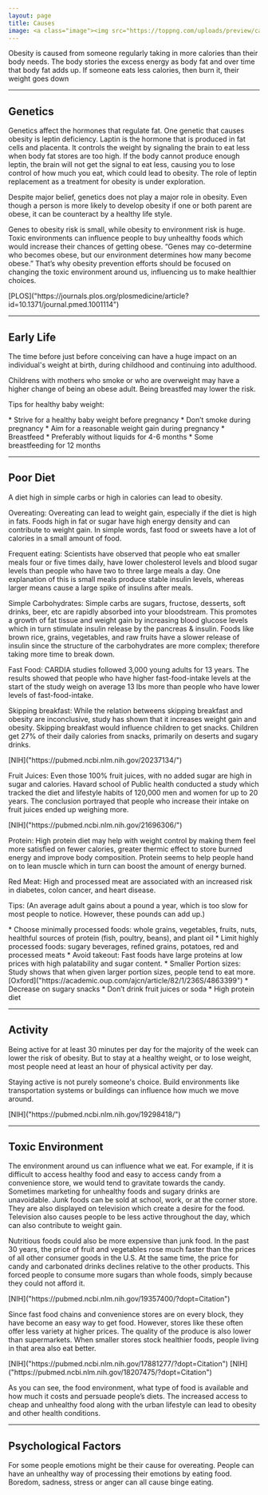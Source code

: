 ```yaml
---
layout: page
title: Causes
image: <a class="image"><img src="https://toppng.com/uploads/preview/causes-of-obesity-childhood-obesity-factors-11562960352xoyne5l6cm.png" alt="" /></a>
---
```


<p>Obesity is caused from someone regularly taking in more calories than their body needs. The body stories the excess energy as body fat and over time that body fat adds up. If someone eats less calories, then burn it, their weight goes down </p>


<hr class="major" />

<h2>Genetics</h2>
<p>Genetics affect the hormones that regulate fat. One genetic that causes obesity is leptin deficiency. Laptin is the hormone that is produced in fat cells and placenta. It controls the weight by signaling the brain to eat less when body fat stores are too high.  If the body cannot produce enough leptin, the brain will not get the signal to eat less, causing you to lose control of how much you eat, which could lead to obesity. The role of leptin replacement as a treatment for obesity is under exploration.</p>
<p>Despite major belief, genetics does not play a major role in obesity. Even though a person is more likely to develop obesity if one or both parent are obese, it can be counteract by a healthy life style. </p>
<p>Genes to obesity risk is small, while obesity to environment risk is huge. Toxic environments can influence people to buy unhealthy foods which would increase their chances of getting obese. “Genes may co-determine who becomes obese, but our environment determines how many become obese.” That’s why obesity prevention efforts should be focused on changing the toxic environment around us, influencing us to make healthier choices. </p>
[PLOS]("https://journals.plos.org/plosmedicine/article?id=10.1371/journal.pmed.1001114")
<hr class="major" />

<h2>Early Life</h2>
<p>The time before just before conceiving can have a huge impact on an individual's weight at birth, during childhood and continuing into adulthood. </p>
<p>Childrens with mothers who smoke or who are overweight may have a higher change of being an obese adult. Being breastfed may lower the risk.</p>
<p>Tips for healthy baby weight:</p>
* Strive for a healthy baby weight before pregnancy
* Don’t smoke during pregnancy
* Aim for a reasonable weight gain during pregnancy
* Breastfeed
    * Preferably without liquids for 4-6 months
    * Some breastfeeding for 12 months

<hr class="major" />

<h2>Poor Diet </h2>
<p>A diet high in simple carbs or high in calories can lead to obesity.</p>

<p>Overeating: Overeating can lead to weight gain, especially if the diet is high in fats. Foods high in fat or sugar have high energy density and can contribute to weight gain. In simple words, fast food or sweets have a lot of calories in a small amount of food. </p>

<p>Frequent eating: Scientists have observed that people who eat smaller meals four or five times daily, have lower cholesterol levels and blood sugar levels than people who have two to three large meals a day. One explanation of this is small meals produce stable insulin levels, whereas larger means cause a large spike of insulins after meals.</p>

<p>Simple Carbohydrates: Simple carbs are sugars, fructose, desserts, soft drinks, beer, etc are rapidly absorbed into your bloodstream. This promotes a growth of fat tissue and weight gain by increasing blood glucose levels which in turn stimulate insulin release by the pancreas & insulin. Foods like brown rice, grains, vegetables, and raw fruits have a slower release of insulin since the structure of the carbohydrates are more complex; therefore taking more time to break down. </p>

<p>Fast Food: CARDIA studies followed 3,000 young adults for 13 years. The results showed that people who have higher fast-food-intake levels at the start of the study weigh on average 13 lbs more than people who have lower levels of fast-food-intake.</p>

<p>Skipping breakfast: While the relation betweens skipping breakfast and obesity are inconclusive, study has shown that it increases weight gain and obesity. Skipping breakfast would influence children to get snacks. Children get 27% of their daily calories from snacks, primarily on deserts and sugary drinks.</p> [NIH]("https://pubmed.ncbi.nlm.nih.gov/20237134/")

<p>Fruit Juices: Even those 100% fruit juices, with no added sugar are high in sugar and calories. Havard school of Public health conducted a study which tracked the diet and lifestyle habits of 120,000 men and women for up to 20 years. The conclusion portrayed that people who increase their intake on fruit juices ended up weighing more. </p>[NIH]("https://pubmed.ncbi.nlm.nih.gov/21696306/")

<p>Protein: High protein diet may help with weight control by making them feel more satisfied on fewer calories, greater thermic effect to store burned energy and improve body composition. Protein seems to help people hand on to lean muscle which in turn can boost the amount of energy burned.</p>

<p>Red Meat: High and processed meat are associated with an increased risk in diabetes, colon cancer, and  heart disease.</p>

<p>Tips: (An average adult gains about a pound a year, which is too slow for most people to notice. However, these pounds can add up.)</p>
* Choose minimally processed foods: whole grains, vegetables, fruits, nuts, healthful sources of protein (fish, poultry, beans), and plant oil
* Limit highly processed foods: sugary beverages, refined grains, potatoes, red and processed meats
* Avoid takeout: Fast foods have large proteins at low prices with high palatability and sugar content. 
* Smaller Portion sizes: Study shows that when given larger portion sizes, people tend to eat more. [Oxford]("https://academic.oup.com/ajcn/article/82/1/236S/4863399")
* Decrease on sugary snacks
* Don’t drink fruit juices or soda
* High protein diet

<hr class="major" />

<h2>Activity </h2>
<p>Being active for at least 30 minutes per day for the majority of the week can lower the risk of obesity. But to stay at a healthy weight, or to lose weight, most people need at least an hour of physical activity per day. </p>
<p>Staying active is not purely someone's choice. Build environments like transportation systems or buildings can influence how much we move around.</p> [NIH]("https://pubmed.ncbi.nlm.nih.gov/19298418/") 

<hr class="major" /> 

<h2>Toxic Environment </h2>
<p>The environment around us can influence what we eat. For example, if it is difficult to access healthy food and easy to access candy from a convenience store, we would tend to gravitate towards the candy. Sometimes marketing for unhealthy foods and sugary drinks are unavoidable. Junk foods can be sold at school, work, or at the corner store. They are also displayed on television which create a desire for the food. Television also causes people to be less active throughout the day, which can also contribute to weight gain. </p>

<p>Nutritious foods could also be more expensive than junk food. In the past 30 years, the price of fruit and vegetables rose much faster than the prices of all other consumer goods in the U.S. At the same time, the price for candy and carbonated drinks declines relative to the other products. This forced people to consume more sugars than whole foods, simply because they could not afford it.</p> [NIH]("https://pubmed.ncbi.nlm.nih.gov/19357400/?dopt=Citation") 

<p>Since fast food chains and convenience stores are on every block, they have become an easy way to get food. However, stores like these often offer less variety at higher prices. The quality of the produce is also lower than supermarkets.  When smaller stores stock healthier foods, people living in that area also eat better.</p>
[NIH]("https://pubmed.ncbi.nlm.nih.gov/17881277/?dopt=Citation")
[NIH]("https://pubmed.ncbi.nlm.nih.gov/18207475/?dopt=Citation") 

<p>As you can see, the food environment, what type of food is available and how much it costs and persuade people’s diets. The increased access to cheap and unhealthy food along with the urban lifestyle can lead to obesity and other health conditions. </p>

<hr class="major" />

<h2>Psychological Factors</h2>
<p>For some people emotions might be their cause for overeating. People can have an unhealthy way of processing their emotions by eating food. Boredom, sadness, stress or anger can all cause binge eating. </p>

